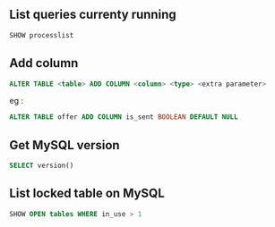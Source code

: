 ## List queries currenty running

```sql
SHOW processlist
```

## Add column

```sql
ALTER TABLE <table> ADD COLUMN <column> <type> <extra parameter>
```

eg :

```sql
ALTER TABLE offer ADD COLUMN is_sent BOOLEAN DEFAULT NULL
```

## Get MySQL version

```sql
SELECT version()
```

## List locked table on MySQL

```sql
SHOW OPEN tables WHERE in_use > 1
```